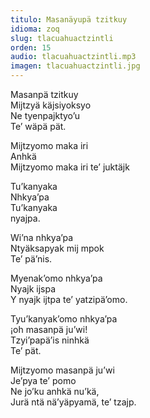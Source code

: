 ```yaml
---
titulo: Masanäyupä tzitkuy
idioma: zoq
slug: tlacuahuactzintli
orden: 15
audio: tlacuahuactzintli.mp3
imagen: tlacuahuactzintli.jpg
---
```


Masanpä tzitkuy<br>
Mijtzyä käjsiyoksyo<br>
Ne tyenpajktyo’u<br>
Te’ wäpä pät.<br>

Mijtzyomo maka iri <br>
Anhkä<br>
Mijtzyomo maka iri te’ juktäjk<br>

Tu’kanyaka <br>
Nhkya’pa<br>
Tu’kanyaka<br>
nyajpa.<br>

Wi’na nhkya’pa<br>
Ntyäksapyak mij mpok<br>
Te’ pä’nis.<br>

Myenak’omo nhkya’pa<br>
Nyajk ijspa<br>
Y nyajk ijtpa te’ yatzipä’omo.<br>

Tyu’kanyak’omo nhkya’pa<br>
¡oh masanpä ju’wi!<br>
Tzyi’papä’is ninhkä<br>
Te’ pät.<br>

Mijtzyomo masanpä ju’wi<br>
Je’pya te’ pomo<br>
Ne jo’ku anhkä nu’kä,<br>
Jurä ntä nä’yäpyamä, te’ tzajp.<br>
